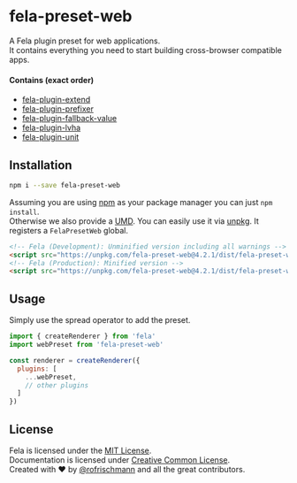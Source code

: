 # fela-preset-web

A Fela plugin preset for web applications.<br>
It contains everything you need to start building cross-browser compatible apps.

#### Contains (exact order)
* [fela-plugin-extend](../fela-plugin-extend/)
* [fela-plugin-prefixer](../fela-plugin-prefixer/)
* [fela-plugin-fallback-value](../fela-plugin-fallback-value/)
* [fela-plugin-lvha](../fela-plugin-lvha/)
* [fela-plugin-unit](../fela-plugin-unit/)


## Installation
```sh
npm i --save fela-preset-web
```
Assuming you are using [npm](https://www.npmjs.com) as your package manager you can just `npm install`.<br>
Otherwise we also provide a [UMD](https://github.com/umdjs/umd). You can easily use it via [unpkg](https://unpkg.com/). It registers a `FelaPresetWeb` global.
```HTML
<!-- Fela (Development): Unminified version including all warnings -->
<script src="https://unpkg.com/fela-preset-web@4.2.1/dist/fela-preset-web.js"></script>
<!-- Fela (Production): Minified version -->
<script src="https://unpkg.com/fela-preset-web@4.2.1/dist/fela-preset-web.min.js"></script>
```

## Usage
Simply use the spread operator to add the preset.

```javascript
import { createRenderer } from 'fela'
import webPreset from 'fela-preset-web'

const renderer = createRenderer({
  plugins: [
    ...webPreset,
    // other plugins
  ]
})
```

## License
Fela is licensed under the [MIT License](http://opensource.org/licenses/MIT).<br>
Documentation is licensed under [Creative Common License](http://creativecommons.org/licenses/by/4.0/).<br>
Created with ♥ by [@rofrischmann](http://rofrischmann.de) and all the great contributors.
